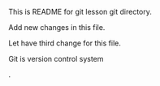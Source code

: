 This is README for git lesson git directory.

Add new changes in this file.

Let have third change for this file.

Git is version control system

.
